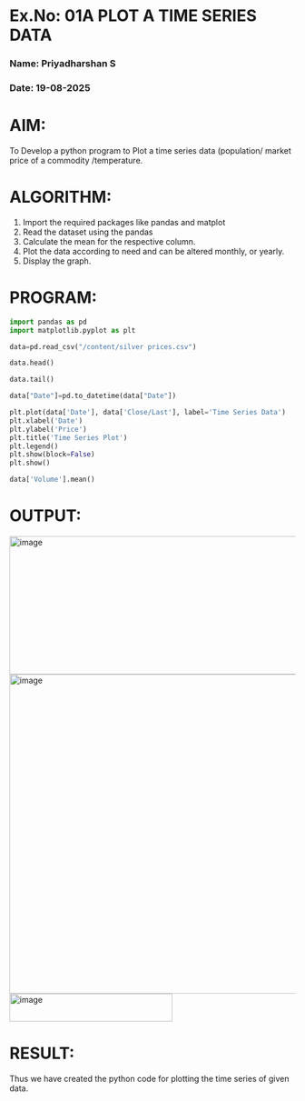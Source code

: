 # Ex.No: 01A PLOT A TIME SERIES DATA
###  Name: Priyadharshan S
###  Date: 19-08-2025

# AIM:
To Develop a python program to Plot a time series data (population/ market price of a commodity
/temperature.
# ALGORITHM:
1. Import the required packages like pandas and matplot
2. Read the dataset using the pandas
3. Calculate the mean for the respective column.
4. Plot the data according to need and can be altered monthly, or yearly.
5. Display the graph.
# PROGRAM:

```python
import pandas as pd
import matplotlib.pyplot as plt

data=pd.read_csv("/content/silver prices.csv")

data.head()

data.tail()

data["Date"]=pd.to_datetime(data["Date"])

plt.plot(data['Date'], data['Close/Last'], label='Time Series Data')
plt.xlabel('Date')
plt.ylabel('Price')
plt.title('Time Series Plot')
plt.legend()
plt.show(block=False)
plt.show()

data['Volume'].mean()

```

# OUTPUT:

<img width="541" height="243" alt="image" src="https://github.com/user-attachments/assets/9ff8da88-7a75-4008-af82-95d73efc2dfd" />

<img width="733" height="562" alt="image" src="https://github.com/user-attachments/assets/e08b462d-842d-40e9-b529-d4e2d189ac52" />

<img width="287" height="49" alt="image" src="https://github.com/user-attachments/assets/cc59a846-04ef-4ba3-91ca-115da36f85c2" />

# RESULT:
Thus we have created the python code for plotting the time series of given data.
